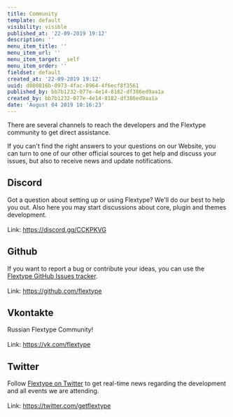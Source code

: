 ```yaml
---
title: Community
template: default
visibility: visible
published_at: '22-09-2019 19:12'
description: ''
menu_item_title: ''
menu_item_url: ''
menu_item_target: _self
menu_item_order: ''
fieldset: default
created_at: '22-09-2019 19:12'
uuid: d080816b-0973-4fac-8964-4f6ecf8f3561
published_by: bb7b1232-077e-4e14-8182-df386ed9aa1a
created_by: bb7b1232-077e-4e14-8182-df386ed9aa1a
date: 'August 04 2019 10:16:23'
---
```


<p>There are several channels to reach the developers and the Flextype community to get direct assistance.</p>

<p>If you can't find the right answers to your questions on our Website, you can turn to one of our other official sources to get help and discuss your issues, but also to receive news and update notifications.</p>

<h2 class="h2"><i class="fab fa-discord"></i> Discord</h2>

<p>
    Got a question about setting up or using Flextype? We'll do our best to help you out.
    Also here you may start discussions about core, plugin and themes development.
    <br><br>
    Link: <a href="https://discord.gg/CCKPKVG">https://discord.gg/CCKPKVG</a>
</p>

<h2 class="h2"><i class="fab fa-github"></i> Github</h2>

<p>
    If you want to report a bug or contribute your ideas, you can use the <a href="https://github.com/flextype/flextype/issues">Flextype GitHub Issues tracker</a>.
    <br><br>
    Link: <a href="https://github.com/flextype">https://github.com/flextype</a>
</p>

<h2 class="h2"><i class="fab fa-vk"></i> Vkontakte</h2>

<p>
    Russian Flextype Community!
    <br><br>
    Link: <a href="https://vk.com/flextype">https://vk.com/flextype</a>
</p>

<h2 class="h2"><i class="fab fa-twitter"></i> Twitter</h2>

<p>
    Follow <a href="https://twitter.com/getflextype">Flextype on Twitter</a> to get real-time news regarding the development and all events we are attending.
    <br><br>
    Link: <a href="https://twitter.com/getflextype">https://twitter.com/getflextype</a>
</p>

